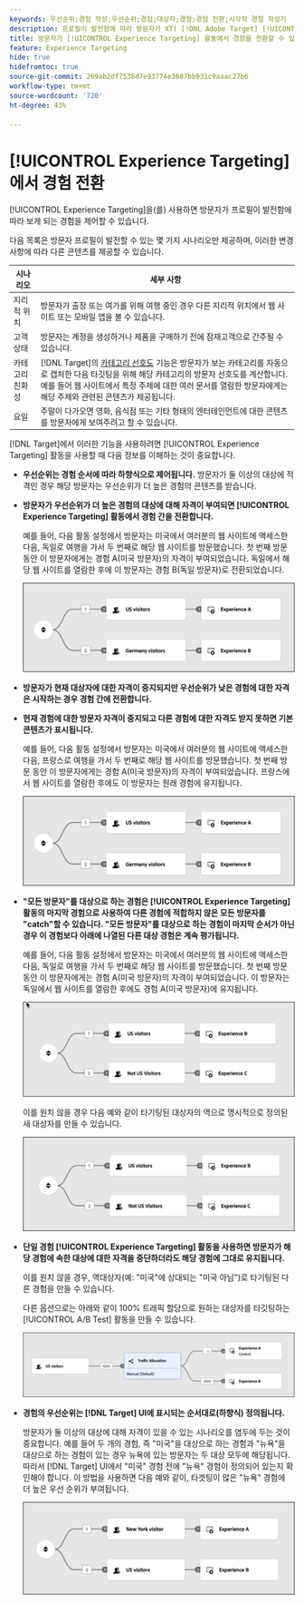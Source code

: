 ```yaml
---
keywords: 우선순위;경험 작성;우선순위;경험;대상자;경험;경험 전환;시각적 경험 작성기
description: 프로필이 발전함에 따라 방문자가 XT( [!DNL Adobe Target] [!UICONTROL Experience Targeting]) 활동에서 경험 사이를 전환하는 방법에 대해 알아봅니다.
title: 방문자가 [!UICONTROL Experience Targeting] 활동에서 경험을 전환할 수 있습니까?
feature: Experience Targeting
hide: true
hidefromtoc: true
source-git-commit: 269ab2df7538d7e93774e3687bb931c9aaac27b6
workflow-type: tm+mt
source-wordcount: '720'
ht-degree: 43%

---
```


# [!UICONTROL Experience Targeting]에서 경험 전환

[!UICONTROL Experience Targeting]을(를) 사용하면 방문자가 프로필이 발전함에 따라 보게 되는 경험을 제어할 수 있습니다.

다음 목록은 방문자 프로필이 발전할 수 있는 몇 가지 시나리오만 제공하며, 이러한 변경 사항에 따라 다른 콘텐츠를 제공할 수 있습니다.

| 시나리오 | 세부 사항 |
|--- |--- |
| 지리적 위치 | 방문자가 출장 또는 여가를 위해 여행 중인 경우 다른 지리적 위치에서 웹 사이트 또는 모바일 앱을 볼 수 있습니다. |
| 고객 상태 | 방문자는 계정을 생성하거나 제품을 구매하기 전에 잠재고객으로 간주될 수 있습니다. |
| 카테고리 친화성 | [!DNL Target]의 [카테고리 선호도](/help/main/c-target/c-visitor-profile/category-affinity.md) 기능은 방문자가 보는 카테고리를 자동으로 캡처한 다음 타깃팅을 위해 해당 카테고리의 방문자 선호도를 계산합니다. 예를 들어 웹 사이트에서 특정 주제에 대한 여러 문서를 열람한 방문자에게는 해당 주제와 관련된 콘텐츠가 제공됩니다. |
| 요일 | 주말이 다가오면 영화, 음식점 또는 기타 형태의 엔터테인먼트에 대한 콘텐츠를 방문자에게 보여주려고 할 수 있습니다. |

[!DNL Target]에서 이러한 기능을 사용하려면 [!UICONTROL Experience Targeting] 활동을 사용할 때 다음 정보를 이해하는 것이 중요합니다.

* **우선순위는 경험 순서에 따라 하향식으로 제어됩니다.** 방문자가 둘 이상의 대상에 적격인 경우 해당 방문자는 우선순위가 더 높은 경험의 콘텐츠를 받습니다.
* **방문자가 우선순위가 더 높은 경험의 대상에 대해 자격이 부여되면 [!UICONTROL Experience Targeting] 활동에서 경험 간을 전환합니다.**

  예를 들어, 다음 활동 설정에서 방문자는 미국에서 여러분의 웹 사이트에 액세스한 다음, 독일로 여행을 가서 두 번째로 해당 웹 사이트를 방문했습니다. 첫 번째 방문 동안 이 방문자에게는 경험 A(미국 방문자)의 자격이 부여되었습니다. 독일에서 해당 웹 사이트를 열람한 후에 이 방문자는 경험 B(독일 방문자)로 전환되었습니다.

  ![우선 순위 미국 > 독일](/help/main/c-activities/t-experience-target/t-xt-create/assets/xt_priority_us_germany-refresh.png)

* **방문자가 현재 대상자에 대한 자격이 중지되지만 우선순위가 낮은 경험에 대한 자격은 시작하는 경우 경험 간에 전환합니다.**
* **현재 경험에 대한 방문자 자격이 중지되고 다른 경험에 대한 자격도 받지 못하면 기본 콘텐츠가 표시됩니다.**

  예를 들어, 다음 활동 설정에서 방문자는 미국에서 여러분의 웹 사이트에 액세스한 다음, 프랑스로 여행을 가서 두 번째로 해당 웹 사이트를 방문했습니다. 첫 번째 방문 동안 이 방문자에게는 경험 A(미국 방문자)의 자격이 부여되었습니다. 프랑스에서 웹 사이트를 열람한 후에도 이 방문자는 원래 경험에 유지됩니다.

  ![우선 순위 미국 > 독일](/help/main/c-activities/t-experience-target/t-xt-create/assets/xt_priority_us_germany-refresh.png)

* **&quot;모든 방문자&quot;를 대상으로 하는 경험은 [!UICONTROL Experience Targeting] 활동의 마지막 경험으로 사용하여 다른 경험에 적합하지 않은 모든 방문자를 &quot;catch&quot;할 수 있습니다. &quot;모든 방문자&quot;를 대상으로 하는 경험이 마지막 순서가 아닌 경우 이 경험보다 아래에 나열된 다른 대상 경험은 계속 평가됩니다.**

  예를 들어, 다음 활동 설정에서 방문자는 미국에서 여러분의 웹 사이트에 액세스한 다음, 독일로 여행을 가서 두 번째로 해당 웹 사이트를 방문했습니다. 첫 번째 방문 동안 이 방문자에게는 경험 A(미국 방문자)의 자격이 부여되었습니다. 이 방문자는 독일에서 웹 사이트를 열람한 후에도 경험 A(미국 방문자)에 유지됩니다.

  ![우선 순위 미국 > 모든 방문자](/help/main/c-activities/t-experience-target/t-xt-create/assets/xt_priority_us_not_us-refresh.png)

  이를 원치 않을 경우 다음 예와 같이 타기팅된 대상자의 역으로 명시적으로 정의된 새 대상자를 만들 수 있습니다.

  ![우선 순위 미국 > 미국 외](/help/main/c-activities/t-experience-target/t-xt-create/assets/not-us.png)

* **단일 경험 [!UICONTROL Experience Targeting] 활동을 사용하면 방문자가 해당 경험에 속한 대상에 대한 자격을 중단하더라도 해당 경험에 그대로 유지됩니다.**

  이를 원치 않을 경우, 역대상자(예: &quot;미국&quot;에 상대되는 &quot;미국 아님&quot;)로 타기팅된 다른 경험을 만들 수 있습니다. 

  다른 옵션으로는 아래와 같이 100% 트래픽 할당으로 원하는 대상자를 타깃팅하는 [!UICONTROL A/B Test] 활동을 만들 수 있습니다.

  ![우선 순위 한 개의 경험](/help/main/c-activities/t-experience-target/t-xt-create/assets/xt_priority_one_experience-refresh.png)

* **경험의 우선순위는 [!DNL Target] UI에 표시되는 순서대로(하향식) 정의됩니다.**

  방문자가 둘 이상의 대상에 대해 자격이 있을 수 있는 시나리오를 염두에 두는 것이 중요합니다. 예를 들어 두 개의 경험, 즉 &quot;미국&quot;을 대상으로 하는 경험과 &quot;뉴욕&quot;을 대상으로 하는 경험이 있는 경우 뉴욕에 있는 방문자는 두 대상 모두에 해당됩니다. 따라서 [!DNL Target] UI에서 &quot;미국&quot; 경험 전에 &quot;뉴욕&quot; 경험이 정의되어 있는지 확인해야 합니다. 이 방법을 사용하면 다음 예와 같이, 타겟팅이 많은 &quot;뉴욕&quot; 경험에 더 높은 우선 순위가 부여됩니다.

  ![우선 순위 뉴욕 > 미국](/help/main/c-activities/t-experience-target/t-xt-create/assets/xt_priority_ny_us-refresh.png)
